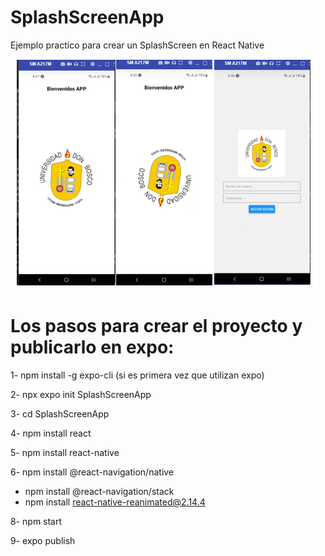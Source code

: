 # SplashScreenApp
Ejemplo practico para crear un SplashScreen en React Native

![Image text](https://github.com/AlexanderSiguenza/SplashScreenApp/blob/main/img/SplashScreen.png)

# Los pasos para crear el proyecto y publicarlo en expo:

1- npm install -g expo-cli (si es primera vez que utilizan expo)

2- npx expo init SplashScreenApp

3- cd SplashScreenApp

4- npm install react

5- npm install react-native

6- npm install @react-navigation/native

- npm install @react-navigation/stack
- npm install react-native-reanimated@2.14.4

8- npm start

9- expo publish
